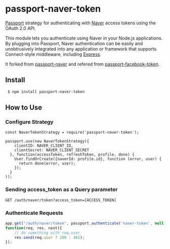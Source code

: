# passport-naver-token
[Passport](http://passportjs.org/) strategy for authenticating with [Naver](http://www.naver.com/) access tokens using the OAuth 2.0 API.

This module lets you authenticate using Naver in your Node.js applications.
By plugging into Passport, Naver authentication can be easily and unobtrusively integrated into any application or framework that supports Connect-style middleware, including [Express](http://expressjs.com/).

It forked from [passport-naver](https://github.com/naver/passport-naver) and refered from [passport-facebook-token](https://github.com/drudge/passport-facebook-token).

## Install
```sh
 $ npm install passport-naver-token
```

## How to Use

### Configure Strategy

```
const NaverTokenStrategy = require('passport-naver-token');
 
passport.use(new NaverTokenStrategy({
    clientID: NAVER_CLIENT_ID,
    clientSecret: NAVER_CLIENT_SECRET
  }, function(accessToken, refreshToken, profile, done) {
    User.findOrCreate({naverId: profile.id}, function (error, user) {
      return done(error, user);
    });
  }
));
```

### Sending access_token as a Query parameter
```
GET /auth/naver/token?access_token=[ACCESS_TOKEN]
```

### Authenticate Requests
```js
app.get("/auth/naver/token", passport.authenticate('naver-token', null),
function(req, res, next){
	// do something with req.user 
    res.send(req.user ? 200 : 401);
});
```
